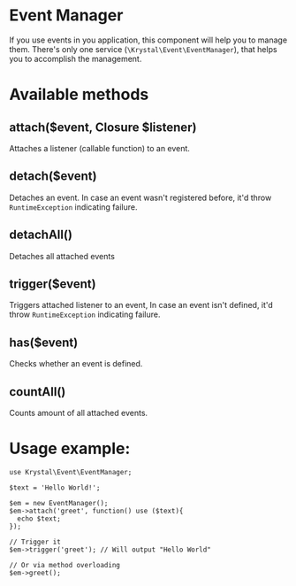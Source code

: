 Event Manager
=============

If you use events in you application, this component will help you to manage them. There's only one service (`\Krystal\Event\EventManager`), that helps you to accomplish the management.

# Available methods

## attach($event, Closure $listener)

Attaches a listener (callable function) to an event.

## detach($event)

Detaches an event. In case an event wasn't registered before, it'd throw `RuntimeException` indicating failure.

## detachAll()

Detaches all attached events

## trigger($event)

Triggers attached listener to an event, In case an event isn't defined, it'd throw `RuntimeException` indicating failure.

## has($event)

Checks whether an event is defined.

## countAll()

Counts amount of all attached events.

# Usage example:

    use Krystal\Event\EventManager;
    
    $text = 'Hello World!';
    
    $em = new EventManager();
    $em->attach('greet', function() use ($text){
      echo $text;
    });
    
    // Trigger it
    $em->trigger('greet'); // Will output "Hello World"
    
    // Or via method overloading
    $em->greet();